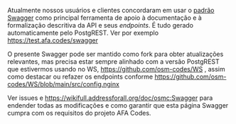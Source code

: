 Atualmente nossos usuários e clientes concordaram em usar o [padrão Swagger](https://swagger.io/specification/) como principal ferramenta de apoio à documentação e à formalização descritiva da API e seus *endpoints*.  É tudo gerado automaticamente pelo PostgREST. Ver por exemplo https://test.afa.codes/swagger

O presente Swagger pode ser mantido como fork para obter atualizações relevantes, mas precisa estar sempre alinhado com a versão PostgREST que estivermos usando no WS, https://github.com/osm-codes/WS , assim como destacar ou refazer os endpoints conforme https://github.com/osm-codes/WS/blob/main/src/config.nginx 

Ver issues e https://wikifull.addressforall.org/doc/osmc:Swagger para endender todas as modificações e como garantir que esta página Swagger cumpra com os requisitos do projeto AFA Codes.

